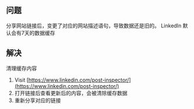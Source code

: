 ## 问题

分享网站链接后，变更了对应的网站描述语句，导致数据还是旧的。
LinkedIn 默认会有7天的数据缓存

## 解决

清理缓存内容

1. Visit [https://www.linkedin.com/post-inspector/](https://www.linkedin.com/post-inspector/)
2. 打开链接后查看更新后的内容，会被清除缓存数据
3. 重新分享对应的链接